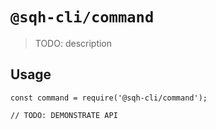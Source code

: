 # `@sqh-cli/command`

> TODO: description

## Usage

```
const command = require('@sqh-cli/command');

// TODO: DEMONSTRATE API
```

